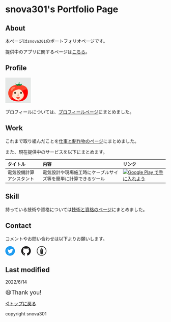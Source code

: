 # snova301's Portfolio Page

## About

本ページは`snova301`のポートフォリオページです。

提供中のアプリに関するページは[こちら](https://snova301.github.io/AppService/elec_calculator/home.html)。


## Profile

<img src='./image/icon.png' width=80>

プロフィールについては、[プロフィールページ](./aboutme.md)にまとめました。



## Work

これまで取り組んだことを[仕事と制作物のページ](./work.md)にまとめました。

また、現在提供中のサービスを以下にまとめます。

|タイトル|内容|リンク|
|:--|:--|:--|
|電気設備計算アシスタント|電気設計や現場施工時にケーブルサイズ等を簡単に計算できるツール|<a href='https://play.google.com/store/apps/details?id=com.github.snova301.elec_calculator&pcampaignid=pcampaignidMKT-Other-global-all-co-prtnr-py-PartBadge-Mar2515-1'><img alt='Google Play で手に入れよう' src='https://play.google.com/intl/ja/badges/static/images/badges/ja_badge_web_generic.png' width='150'/></a>|



## Skill

持っている技術や資格については[技術と資格のページ](./skill.md)にまとめました。




## Contact

コメントやお問い合わせは以下よりお願いします。

<a href="https://twitter.com/TiuapB1nIiPFQJD"><img src="./image/icon_twitter.png" alt="Twitter" width=30></a> &nbsp; &nbsp; <a href="https://github.com/snova301.html"><img src="./image/icon_github.png" alt="Github" width=30></a> &nbsp; &nbsp; <a href="https://snova301.hatenablog.com/"><img src="./image/icon_hatenablog.png" alt="Hatenablog" width=30></a>




## Last modified

2022/6/14


<font size="4">😃Thank you!</font>



[◁トップに戻る](./index.md)


copyright snova301
